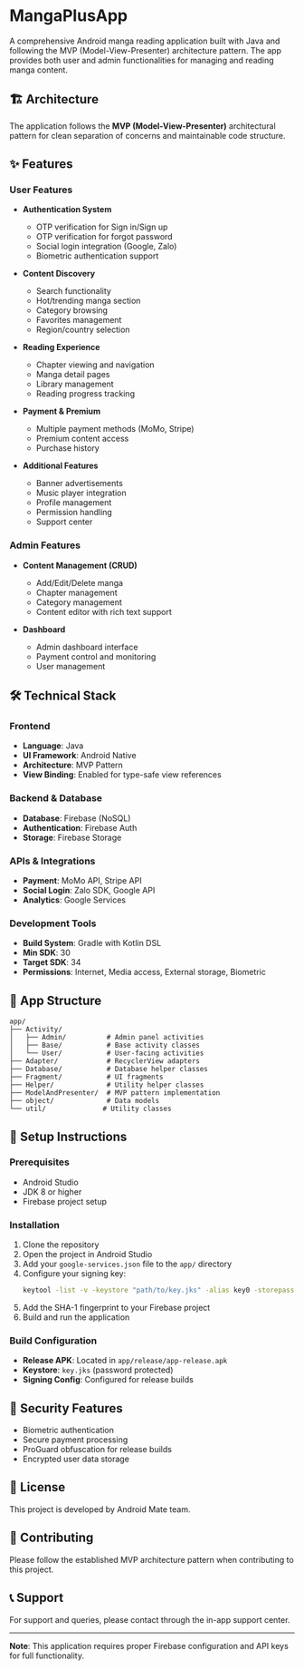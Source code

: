 # MangaPlusApp

A comprehensive Android manga reading application built with Java and following the MVP (Model-View-Presenter) architecture pattern. The app provides both user and admin functionalities for managing and reading manga content.

## 🏗️ Architecture

The application follows the **MVP (Model-View-Presenter)** architectural pattern for clean separation of concerns and maintainable code structure.

## ✨ Features

### User Features
- **Authentication System**
  - OTP verification for Sign in/Sign up
  - OTP verification for forgot password
  - Social login integration (Google, Zalo)
  - Biometric authentication support

- **Content Discovery**
  - Search functionality 
  - Hot/trending manga section
  - Category browsing
  - Favorites management
  - Region/country selection

- **Reading Experience**
  - Chapter viewing and navigation
  - Manga detail pages
  - Library management
  - Reading progress tracking

- **Payment & Premium**
  - Multiple payment methods (MoMo, Stripe)
  - Premium content access
  - Purchase history

- **Additional Features**
  - Banner advertisements
  - Music player integration
  - Profile management
  - Permission handling
  - Support center

### Admin Features
- **Content Management (CRUD)**
  - Add/Edit/Delete manga
  - Chapter management
  - Category management
  - Content editor with rich text support

- **Dashboard**
  - Admin dashboard interface
  - Payment control and monitoring
  - User management

## 🛠️ Technical Stack

### Frontend
- **Language**: Java
- **UI Framework**: Android Native
- **Architecture**: MVP Pattern
- **View Binding**: Enabled for type-safe view references

### Backend & Database
- **Database**: Firebase (NoSQL)
- **Authentication**: Firebase Auth
- **Storage**: Firebase Storage

### APIs & Integrations
- **Payment**: MoMo API, Stripe API
- **Social Login**: Zalo SDK, Google API
- **Analytics**: Google Services

### Development Tools
- **Build System**: Gradle with Kotlin DSL
- **Min SDK**: 30
- **Target SDK**: 34
- **Permissions**: Internet, Media access, External storage, Biometric

## 📱 App Structure

```
app/
├── Activity/
│   ├── Admin/          # Admin panel activities
│   ├── Base/           # Base activity classes
│   └── User/           # User-facing activities
├── Adapter/            # RecyclerView adapters
├── Database/           # Database helper classes
├── Fragment/           # UI fragments
├── Helper/             # Utility helper classes
├── ModelAndPresenter/  # MVP pattern implementation
├── object/             # Data models
└── util/              # Utility classes
```

## 🔧 Setup Instructions

### Prerequisites
- Android Studio
- JDK 8 or higher
- Firebase project setup

### Installation
1. Clone the repository
2. Open the project in Android Studio
3. Add your `google-services.json` file to the `app/` directory
4. Configure your signing key:
   ```bash
   keytool -list -v -keystore "path/to/key.jks" -alias key0 -storepass your_password -keypass your_password
   ```
5. Add the SHA-1 fingerprint to your Firebase project
6. Build and run the application

### Build Configuration
- **Release APK**: Located in `app/release/app-release.apk`
- **Keystore**: `key.jks` (password protected)
- **Signing Config**: Configured for release builds

## 🔐 Security Features
- Biometric authentication
- Secure payment processing
- ProGuard obfuscation for release builds
- Encrypted user data storage

## 📄 License
This project is developed by Android Mate team.

## 🤝 Contributing
Please follow the established MVP architecture pattern when contributing to this project.

## 📞 Support
For support and queries, please contact through the in-app support center.

---

**Note**: This application requires proper Firebase configuration and API keys for full functionality.
